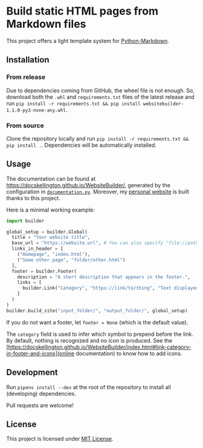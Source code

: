 # Build static HTML pages from Markdown files

This project offers a light template system for [Python-Markdown](https://python-markdown.github.io/).

## Installation

### From release

Due to dependencies coming from GitHub, the wheel file is not enough.
So, download both the `.whl` and `requirements.txt` files of the latest release and run `pip install -r requirements.txt && pip install websitebuilder-1.1.0-py3-none-any.whl`.

### From source

Clone the repository locally and run `pip install -r requirements.txt && pip install .`.
Dependencies will be automatically installed.

## Usage

The documentation can be found at https://docskellington.github.io/WebsiteBuilder/, generated by the configuration in [`documentation.py`](https://github.com/DocSkellington/WebsiteBuilder/documentation.py).
Moreover, my [personal website](https://github.com/DocSkellington/docskellington.github.io) is built thanks to this project.

Here is a minimal working example:

```python
import builder

global_setup = builder.Global(
  title = "Your website title",
  base_url = "https://website.url", # You can also specify "file://path/to/local/output" to test CSS files locally
  links_in_header = [
    ("Homepage", "index.html"),
    ("Some other page", "folder/other.html")
  ],
  footer = builder.Footer(
    description = "A short description that appears in the footer.",
    links = [
      builder.Link("Category", "https://link/to/thing", "Text displayed")
    ]
  )
)
builder.build_site("input_folder/", "output_folder/", global_setup)
```

If you do not want a footer, let `footer = None` (which is the default value).

The `category` field is used to infer which symbol to prepend before the link.
By default, nothing is recognized and no icon is produced.
See the [https://docskellington.github.io/WebsiteBuilder/index.html#link-category-in-footer-and-icons](online documentation) to know how to add icons.

## Development

Run `pipenv install --dev` at the root of the repository to install all (developing) dependencies.

Pull requests are welcome!

## License
This project is licensed under [MIT License](LICENSE).
